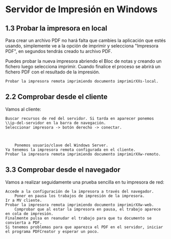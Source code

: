 # Servidor de Impresión en Windows

## 1.3 Probar la impresora en local

Para crear un archivo PDF no hará falta que cambies la aplicación que estés usando, simplemente ve a la opción de imprimir y selecciona "Impresora PDF", en segundos tendrás creado tu archivo PDF.

Puedes probar la nueva impresora abriendo el Bloc de notas y creando un fichero luego selecciona imprimir. Cuando finalice el proceso se abrirá un fichero PDF con el resultado de la impresión.

    Probar la impresora remota imprimiendo documento imprimirXXs-local.








## 2.2 Comprobar desde el cliente

Vamos al cliente:

    Buscar recursos de red del servidor. Si tarda en aparecer ponemos \\ip-del-servidor en la barra de navegación.
    Seleccionar impresora -> botón derecho -> conectar.
    
    
    
        Ponemos usuario/clave del Windows Server.
    Ya tenemos la impresora remota configurada en el cliente.
    Probar la impresora remota imprimiendo documento imprimirXXw-remoto.







## 3.3 Comprobar desde el navegador

    
Vamos a realizar seguidamente una prueba sencilla en tu impresora de red:

    Accede a la configuración de la impresora a través del navegador.
        Poner en pausa los trabajos de impresión de la impresora.
    Ir a MV cliente.
    Probar la impresora remota imprimiendo documento imprimirXXw-web.
        Comprobar que al estar la impresora en pausa, el trabajo aparece en cola de impresión.
    Finalmente pulsa en reanudar el trabajo para que tu documento se convierta a PDF.
    Si tenemos problemas para que aparezca el PDF en el servidor, iniciar el programa PDFCreator y esperar un poco.
